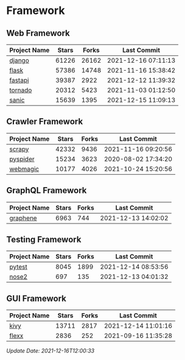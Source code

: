 # Framework

## Web Framework
| Project Name | Stars | Forks | Last Commit |
| ------------ | ----- | ----- | ----------- |
| [django](https://github.com/django/django) | 61226 | 26162 | 2021-12-16 07:11:13 |
| [flask](https://github.com/pallets/flask) | 57386 | 14748 | 2021-11-16 15:38:42 |
| [fastapi](https://github.com/tiangolo/fastapi) | 39387 | 2922 | 2021-12-12 11:39:32 |
| [tornado](https://github.com/tornadoweb/tornado) | 20312 | 5423 | 2021-11-03 01:12:50 |
| [sanic](https://github.com/sanic-org/sanic) | 15639 | 1395 | 2021-12-15 11:09:13 |

## Crawler Framework
| Project Name | Stars | Forks | Last Commit |
| ------------ | ----- | ----- | ----------- |
| [scrapy](https://github.com/scrapy/scrapy) | 42332 | 9436 | 2021-11-16 09:20:56 |
| [pyspider](https://github.com/binux/pyspider) | 15234 | 3623 | 2020-08-02 17:34:20 |
| [webmagic](https://github.com/code4craft/webmagic) | 10177 | 4026 | 2021-10-24 15:20:56 |

## GraphQL Framework
| Project Name | Stars | Forks | Last Commit |
| ------------ | ----- | ----- | ----------- |
| [graphene](https://github.com/graphql-python/graphene) | 6963 | 744 | 2021-12-13 14:02:02 |

## Testing Framework
| Project Name | Stars | Forks | Last Commit |
| ------------ | ----- | ----- | ----------- |
| [pytest](https://github.com/pytest-dev/pytest) | 8045 | 1899 | 2021-12-14 08:53:56 |
| [nose2](https://github.com/nose-devs/nose2) | 697 | 135 | 2021-12-13 04:01:32 |

## GUI Framework
| Project Name | Stars | Forks | Last Commit |
| ------------ | ----- | ----- | ----------- |
| [kivy](https://github.com/kivy/kivy) | 13711 | 2817 | 2021-12-14 11:01:16 |
| [flexx](https://github.com/flexxui/flexx) | 2836 | 252 | 2021-09-16 11:35:28 |

*Update Date: 2021-12-16T12:00:33*
